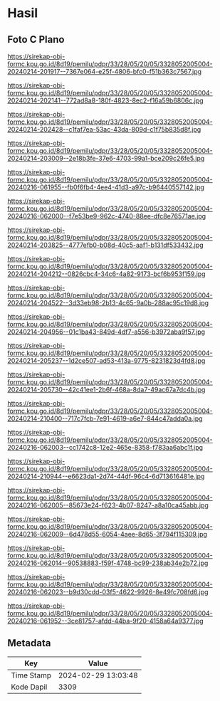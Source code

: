 # Hasil

## Foto C Plano

https://sirekap-obj-formc.kpu.go.id/8d19/pemilu/pdpr/33/28/05/20/05/3328052005004-20240214-201917--7367e064-e25f-4806-bfc0-f51b363c7567.jpg

https://sirekap-obj-formc.kpu.go.id/8d19/pemilu/pdpr/33/28/05/20/05/3328052005004-20240214-202141--772ad8a8-180f-4823-8ec2-f16a59b6806c.jpg

https://sirekap-obj-formc.kpu.go.id/8d19/pemilu/pdpr/33/28/05/20/05/3328052005004-20240214-202428--c1faf7ea-53ac-43da-809d-c1f75b835d8f.jpg

https://sirekap-obj-formc.kpu.go.id/8d19/pemilu/pdpr/33/28/05/20/05/3328052005004-20240214-203009--2e18b3fe-37e6-4703-99a1-bce209c26fe5.jpg

https://sirekap-obj-formc.kpu.go.id/8d19/pemilu/pdpr/33/28/05/20/05/3328052005004-20240216-061955--fb0f6fb4-4ee4-41d3-a97c-b96440557142.jpg

https://sirekap-obj-formc.kpu.go.id/8d19/pemilu/pdpr/33/28/05/20/05/3328052005004-20240216-062000--f7e53be9-962c-4740-88ee-dfc8e76571ae.jpg

https://sirekap-obj-formc.kpu.go.id/8d19/pemilu/pdpr/33/28/05/20/05/3328052005004-20240214-203825--4777efb0-b08d-40c5-aaf1-b131df533432.jpg

https://sirekap-obj-formc.kpu.go.id/8d19/pemilu/pdpr/33/28/05/20/05/3328052005004-20240214-204212--0826cbc4-34c6-4a82-9173-bcf6b953f159.jpg

https://sirekap-obj-formc.kpu.go.id/8d19/pemilu/pdpr/33/28/05/20/05/3328052005004-20240214-204522--3d33eb98-2b13-4c65-9a0b-288ac95c19d8.jpg

https://sirekap-obj-formc.kpu.go.id/8d19/pemilu/pdpr/33/28/05/20/05/3328052005004-20240214-204956--01c1ba43-849d-4df7-a556-b3972aba9f57.jpg

https://sirekap-obj-formc.kpu.go.id/8d19/pemilu/pdpr/33/28/05/20/05/3328052005004-20240214-205237--1d2ce507-ad53-413a-9775-8231823d4fd8.jpg

https://sirekap-obj-formc.kpu.go.id/8d19/pemilu/pdpr/33/28/05/20/05/3328052005004-20240214-205730--42c41ee1-2b6f-468a-8da7-49ac67a7dc4b.jpg

https://sirekap-obj-formc.kpu.go.id/8d19/pemilu/pdpr/33/28/05/20/05/3328052005004-20240214-210400--717c7fcb-7e91-4619-a6e7-844c47adda0a.jpg

https://sirekap-obj-formc.kpu.go.id/8d19/pemilu/pdpr/33/28/05/20/05/3328052005004-20240216-062003--cc1742c8-12e2-465e-8358-f783aa6abc1f.jpg

https://sirekap-obj-formc.kpu.go.id/8d19/pemilu/pdpr/33/28/05/20/05/3328052005004-20240214-210944--e6623da1-2d74-44df-96c4-6d713616481e.jpg

https://sirekap-obj-formc.kpu.go.id/8d19/pemilu/pdpr/33/28/05/20/05/3328052005004-20240216-062005--85673e24-f623-4b07-8247-a8a10ca45abb.jpg

https://sirekap-obj-formc.kpu.go.id/8d19/pemilu/pdpr/33/28/05/20/05/3328052005004-20240216-062009--6d478d55-6054-4aee-8d65-3f794f115309.jpg

https://sirekap-obj-formc.kpu.go.id/8d19/pemilu/pdpr/33/28/05/20/05/3328052005004-20240216-062014--90538883-f59f-4748-bc99-238ab34e2b72.jpg

https://sirekap-obj-formc.kpu.go.id/8d19/pemilu/pdpr/33/28/05/20/05/3328052005004-20240216-062023--b9d30cdd-03f5-4622-9926-8e49fc708fd6.jpg

https://sirekap-obj-formc.kpu.go.id/8d19/pemilu/pdpr/33/28/05/20/05/3328052005004-20240216-061952--3ce81757-afdd-44ba-9f20-4158a64a9377.jpg


## Metadata

| Key        | Value               |
| ---------- | ------------------- |
| Time Stamp | 2024-02-29 13:03:48 |
| Kode Dapil | 3309                |



